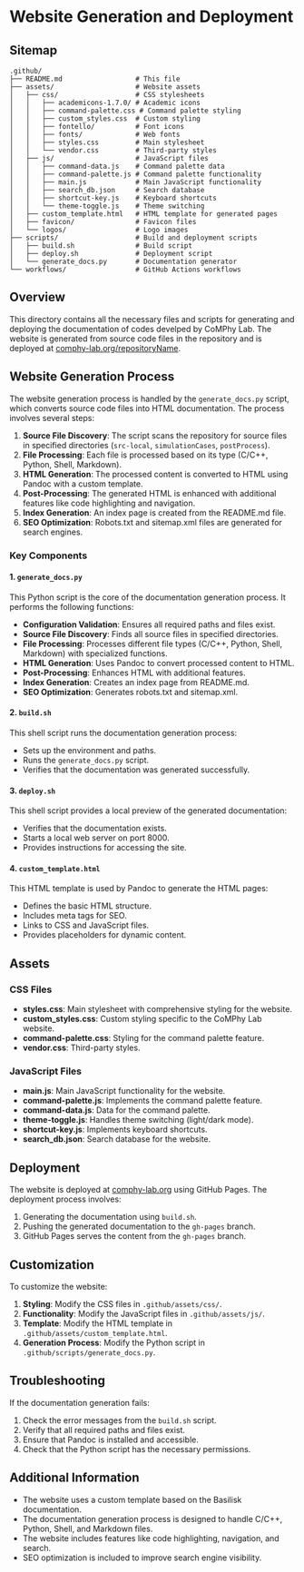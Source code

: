 # Website Generation and Deployment

## Sitemap

```
.github/
├── README.md                  # This file
├── assets/                    # Website assets
│   ├── css/                   # CSS stylesheets
│   │   ├── academicons-1.7.0/ # Academic icons
│   │   ├── command-palette.css # Command palette styling
│   │   ├── custom_styles.css  # Custom styling
│   │   ├── fontello/          # Font icons
│   │   ├── fonts/             # Web fonts
│   │   ├── styles.css         # Main stylesheet
│   │   └── vendor.css         # Third-party styles
│   ├── js/                    # JavaScript files
│   │   ├── command-data.js    # Command palette data
│   │   ├── command-palette.js # Command palette functionality
│   │   ├── main.js            # Main JavaScript functionality
│   │   ├── search_db.json     # Search database
│   │   ├── shortcut-key.js    # Keyboard shortcuts
│   │   └── theme-toggle.js    # Theme switching
│   ├── custom_template.html   # HTML template for generated pages
│   ├── favicon/               # Favicon files
│   └── logos/                 # Logo images
├── scripts/                   # Build and deployment scripts
│   ├── build.sh               # Build script
│   ├── deploy.sh              # Deployment script
│   └── generate_docs.py       # Documentation generator
└── workflows/                 # GitHub Actions workflows
```

## Overview

This directory contains all the necessary files and scripts for generating and deploying the documentation of codes develped by CoMPhy Lab. The website is generated from source code files in the repository and is deployed at [comphy-lab.org/repositoryName](https://comphy-lab.org/repositoryName).

## Website Generation Process

The website generation process is handled by the `generate_docs.py` script, which converts source code files into HTML documentation. The process involves several steps:

1. **Source File Discovery**: The script scans the repository for source files in specified directories (`src-local`, `simulationCases`, `postProcess`).
2. **File Processing**: Each file is processed based on its type (C/C++, Python, Shell, Markdown).
3. **HTML Generation**: The processed content is converted to HTML using Pandoc with a custom template.
4. **Post-Processing**: The generated HTML is enhanced with additional features like code highlighting and navigation.
5. **Index Generation**: An index page is created from the README.md file.
6. **SEO Optimization**: Robots.txt and sitemap.xml files are generated for search engines.

### Key Components

#### 1. `generate_docs.py`

This Python script is the core of the documentation generation process. It performs the following functions:

- **Configuration Validation**: Ensures all required paths and files exist.
- **Source File Discovery**: Finds all source files in specified directories.
- **File Processing**: Processes different file types (C/C++, Python, Shell, Markdown) with specialized functions.
- **HTML Generation**: Uses Pandoc to convert processed content to HTML.
- **Post-Processing**: Enhances HTML with additional features.
- **Index Generation**: Creates an index page from README.md.
- **SEO Optimization**: Generates robots.txt and sitemap.xml.

#### 2. `build.sh`

This shell script runs the documentation generation process:

- Sets up the environment and paths.
- Runs the `generate_docs.py` script.
- Verifies that the documentation was generated successfully.

#### 3. `deploy.sh`

This shell script provides a local preview of the generated documentation:

- Verifies that the documentation exists.
- Starts a local web server on port 8000.
- Provides instructions for accessing the site.

#### 4. `custom_template.html`

This HTML template is used by Pandoc to generate the HTML pages:

- Defines the basic HTML structure.
- Includes meta tags for SEO.
- Links to CSS and JavaScript files.
- Provides placeholders for dynamic content.

## Assets

### CSS Files

- **styles.css**: Main stylesheet with comprehensive styling for the website.
- **custom_styles.css**: Custom styling specific to the CoMPhy Lab website.
- **command-palette.css**: Styling for the command palette feature.
- **vendor.css**: Third-party styles.

### JavaScript Files

- **main.js**: Main JavaScript functionality for the website.
- **command-palette.js**: Implements the command palette feature.
- **command-data.js**: Data for the command palette.
- **theme-toggle.js**: Handles theme switching (light/dark mode).
- **shortcut-key.js**: Implements keyboard shortcuts.
- **search_db.json**: Search database for the website.

## Deployment

The website is deployed at [comphy-lab.org](https://comphy-lab.org) using GitHub Pages. The deployment process involves:

1. Generating the documentation using `build.sh`.
2. Pushing the generated documentation to the `gh-pages` branch.
3. GitHub Pages serves the content from the `gh-pages` branch.

## Customization

To customize the website:

1. **Styling**: Modify the CSS files in `.github/assets/css/`.
2. **Functionality**: Modify the JavaScript files in `.github/assets/js/`.
3. **Template**: Modify the HTML template in `.github/assets/custom_template.html`.
4. **Generation Process**: Modify the Python script in `.github/scripts/generate_docs.py`.

## Troubleshooting

If the documentation generation fails:

1. Check the error messages from the `build.sh` script.
2. Verify that all required paths and files exist.
3. Ensure that Pandoc is installed and accessible.
4. Check that the Python script has the necessary permissions.

## Additional Information

- The website uses a custom template based on the Basilisk documentation.
- The documentation generation process is designed to handle C/C++, Python, Shell, and Markdown files.
- The website includes features like code highlighting, navigation, and search.
- SEO optimization is included to improve search engine visibility. 